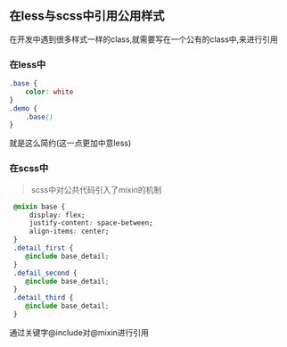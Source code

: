 ## 在less与scss中引用公用样式

在开发中遇到很多样式一样的class,就需要写在一个公有的class中,来进行引用

### 在less中

```css
.base {
    color: white
}
.demo {
    .base()
}
```

就是这么简约(这一点更加中意less)



### 在scss中

> scss中对公共代码引入了mixin的机制

```css
 @mixin base {
     display: flex;
     justify-content: space-between;
     align-items: center;
 }
 .detail_first {
 	@include base_detail;
 }
 .defail_second {
 	@include base_detail;
 }
 .detail_third {
    @include base_detail;
 }
```

通过关键字@include对@mixin进行引用

